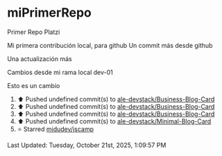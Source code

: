 # miPrimerRepo
Primer Repo Platzi

Mi primera contribución local, para github
Un commit más desde github


Una actualización más

Cambios desde mi rama local dev-01

Esto es un cambio

<!--RECENT_ACTIVITY:start-->
1. ⬆️ Pushed undefined commit(s) to [ale-devstack/Business-Blog-Card](https://github.com/ale-devstack/Business-Blog-Card)<br>
2. ⬆️ Pushed undefined commit(s) to [ale-devstack/Business-Blog-Card](https://github.com/ale-devstack/Business-Blog-Card)<br>
3. ⬆️ Pushed undefined commit(s) to [ale-devstack/Business-Blog-Card](https://github.com/ale-devstack/Business-Blog-Card)<br>
4. ⬆️ Pushed undefined commit(s) to [ale-devstack/Minimal-Blog-Card](https://github.com/ale-devstack/Minimal-Blog-Card)<br>
5. ⭐ Starred [midudev/jscamp](https://github.com/midudev/jscamp)<br>
<!--RECENT_ACTIVITY:end-->

<!--RECENT_ACTIVITY:last_update-->
Last Updated: Tuesday, October 21st, 2025, 1:09:57 PM
<!--RECENT_ACTIVITY:last_update_end-->
